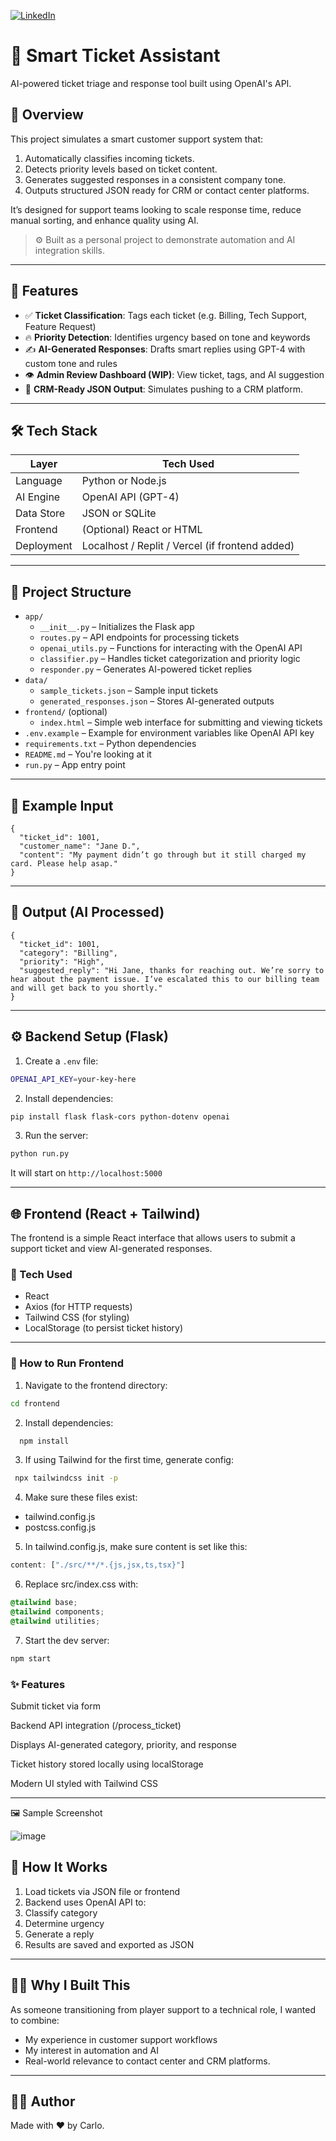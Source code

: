 [![LinkedIn](https://img.shields.io/badge/LinkedIn-Connect-blue?logo=linkedin)](https://www.linkedin.com/in/carlofelipe/)

# 🧠 Smart Ticket Assistant

AI-powered ticket triage and response tool built using OpenAI's API.

## 📌 Overview

This project simulates a smart customer support system that:
1. Automatically classifies incoming tickets.
2. Detects priority levels based on ticket content.
3. Generates suggested responses in a consistent company tone.
4. Outputs structured JSON ready for CRM or contact center platforms.

It’s designed for support teams looking to scale response time, reduce manual sorting, and enhance quality using AI.

> ⚙️ Built as a personal project to demonstrate automation and AI integration skills.

---

## 🚀 Features

- ✅ **Ticket Classification**: Tags each ticket (e.g. Billing, Tech Support, Feature Request)
- 🔥 **Priority Detection**: Identifies urgency based on tone and keywords
- ✍️ **AI-Generated Responses**: Drafts smart replies using GPT-4 with custom tone and rules
- 👁️ **Admin Review Dashboard (WIP)**: View ticket, tags, and AI suggestion
- 🧩 **CRM-Ready JSON Output**: Simulates pushing to a CRM platform.

---

## 🛠 Tech Stack

| Layer       | Tech Used         |
|-------------|-------------------|
| Language    | Python or Node.js |
| AI Engine   | OpenAI API (GPT-4)|
| Data Store  | JSON or SQLite    |
| Frontend    | (Optional) React or HTML |
| Deployment  | Localhost / Replit / Vercel (if frontend added) |

---

## 📁 Project Structure

- `app/`
  - `__init__.py` – Initializes the Flask app
  - `routes.py` – API endpoints for processing tickets
  - `openai_utils.py` – Functions for interacting with the OpenAI API
  - `classifier.py` – Handles ticket categorization and priority logic
  - `responder.py` – Generates AI-powered ticket replies
- `data/`
  - `sample_tickets.json` – Sample input tickets
  - `generated_responses.json` – Stores AI-generated outputs
- `frontend/` (optional)
  - `index.html` – Simple web interface for submitting and viewing tickets
- `.env.example` – Example for environment variables like OpenAI API key
- `requirements.txt` – Python dependencies
- `README.md` – You're looking at it
- `run.py` – App entry point

---

## 🧪 Example Input
    {
      "ticket_id": 1001,
      "customer_name": "Jane D.",
      "content": "My payment didn’t go through but it still charged my card. Please help asap."
    }



---

## 💬 Output (AI Processed)

    {
      "ticket_id": 1001,
      "category": "Billing",
      "priority": "High",
      "suggested_reply": "Hi Jane, thanks for reaching out. We’re sorry to hear about the payment issue. I’ve escalated this to our billing team and will get back to you shortly."
    }

---

## ⚙️ Backend Setup (Flask)

1. Create a `.env` file:

```bash
OPENAI_API_KEY=your-key-here
```

2. Install dependencies:

```bash
pip install flask flask-cors python-dotenv openai
```

3. Run the server:

```bash
python run.py
```

It will start on `http://localhost:5000`

---

## 🌐 Frontend (React + Tailwind)

The frontend is a simple React interface that allows users to submit a support ticket and view AI-generated responses.

### 🧰 Tech Used
- React
- Axios (for HTTP requests)
- Tailwind CSS (for styling)
- LocalStorage (to persist ticket history)

---

### 🚀 How to Run Frontend

1. Navigate to the frontend directory:

```bash
cd frontend
```

2. Install dependencies:

```bash
  npm install
```

3. If using Tailwind for the first time, generate config:

```bash
 npx tailwindcss init -p
```

4. Make sure these files exist:

- tailwind.config.js
- postcss.config.js

5. In tailwind.config.js, make sure content is set like this:

```javascript
content: ["./src/**/*.{js,jsx,ts,tsx}"]
```

6. Replace src/index.css with:

```css
@tailwind base;
@tailwind components;
@tailwind utilities;
```

7. Start the dev server:

```bash
npm start
```


### ✨ Features
Submit ticket via form

Backend API integration (/process_ticket)

Displays AI-generated category, priority, and response

Ticket history stored locally using localStorage

Modern UI styled with Tailwind CSS

---

🖼 Sample Screenshot


![image](https://github.com/user-attachments/assets/41fc4443-a3eb-4f30-95c6-24c93d7c85d3)


## 🧠 How It Works
1. Load tickets via JSON file or frontend
2. Backend uses OpenAI API to:
3. Classify category
4. Determine urgency
5. Generate a reply
6. Results are saved and exported as JSON

---

## 👨‍💼 Why I Built This
As someone transitioning from player support to a technical role, I wanted to combine:

- My experience in customer support workflows
- My interest in automation and AI
- Real-world relevance to contact center and CRM platforms.

---

## 🙋‍♂️ Author
Made with ❤️ by Carlo.

